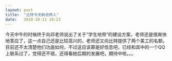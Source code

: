 ```yaml
---
layout: post
title:  "比特今天新进两人"
date:   2010-10-11 19:23
---
```


今天中午的时候终于向邓老师说出了关于“学生地带”的建设方案，老师还是很爽快地答应了，这一点自己还是比较高兴的，老师还又向比特提供了两个美工的名额，目前还不太清楚他们功底如何，不过这应该算是好信息吧，已经和其中的一个QQ上联系过了，觉得还不错，还得看她后期的发展吧，期待中啦。。。